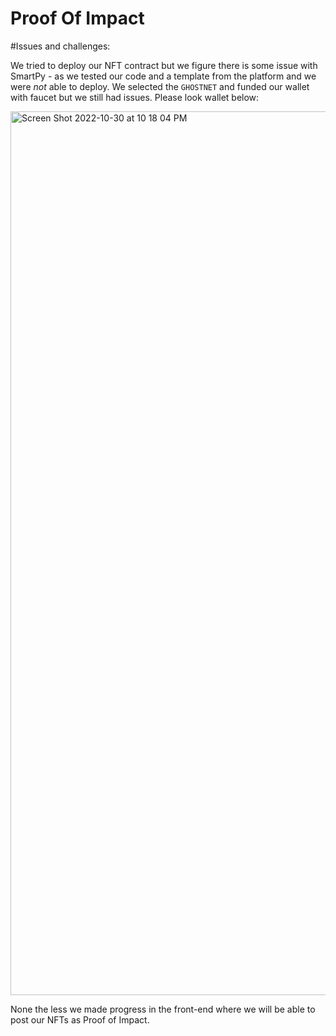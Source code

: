 # Proof Of Impact

#Issues and challenges: 

We tried to deploy our NFT contract but we figure there is some issue with SmartPy - as we tested our code and a template from the platform and we were *not* able to deploy. We selected the `GHOSTNET` and funded our wallet with faucet but we still had issues. Please look wallet below:


<img width="1414" alt="Screen Shot 2022-10-30 at 10 18 04 PM" src="https://user-images.githubusercontent.com/12158440/198934998-4fa7bac0-174f-478a-9ba1-3ca393fbf26f.png">



None the less we made progress in the front-end where we will be able to post our NFTs as Proof of Impact. 
